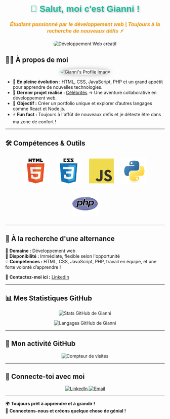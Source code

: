 <h1 align="center" style="font-family: 'Arial', sans-serif; color: #1abc9c; text-shadow: 2px 2px 5px rgba(0, 0, 0, 0.3);">🚀 Salut, moi c'est Gianni !</h1>

<h3 align="center" style="font-family: 'Verdana', sans-serif; color: #f39c12; font-style: italic; text-shadow: 1px 1px 3px rgba(0, 0, 0, 0.1);">Étudiant passionné par le développement web | Toujours à la recherche de nouveaux défis ⚡</h3>

<p align="center">
  <img src="https://cdn.pixabay.com/photo/2020/05/03/04/16/technology-5110073_960_720.jpg" width="600" alt="Développement Web créatif" style="border-radius: 10px;">
</p>

## 👨‍💻 À propos de moi

<div align="center">
  <img src="https://avatars.githubusercontent.com/u/97645214?v=4" width="150" height="150" style="border-radius: 50%; box-shadow: 0 0 15px rgba(0, 0, 0, 0.3);" alt="Gianni's Profile Image">
</div>

- 🌱 **En pleine évolution** : HTML, CSS, JavaScript, PHP et un grand appétit pour apprendre de nouvelles technologies.  
- 🔭 **Dernier projet réalisé :** [Célébrités](https://github.com/InnagBKI/Maes-Projet-) → Une aventure collaborative en développement web.  
- 🎯 **Objectif :** Créer un portfolio unique et explorer d’autres langages comme React et Node.js.  
- ⚡ **Fun fact :** Toujours à l'affût de nouveaux défis et je déteste être dans ma zone de confort !  

---

## 🛠️ Compétences & Outils

<p align="center"> 
  <img src="https://raw.githubusercontent.com/devicons/devicon/master/icons/html5/html5-original-wordmark.svg" alt="HTML5" width="80" height="80" style="margin: 10px;"> 
  <img src="https://raw.githubusercontent.com/devicons/devicon/master/icons/css3/css3-original-wordmark.svg" alt="CSS3" width="80" height="80" style="margin: 10px;">
  <img src="https://raw.githubusercontent.com/devicons/devicon/master/icons/javascript/javascript-original.svg" alt="JavaScript" width="80" height="80" style="margin: 10px;">
  <img src="https://raw.githubusercontent.com/devicons/devicon/master/icons/python/python-original.svg" alt="Python" width="80" height="80" style="margin: 10px;">
  <img src="https://raw.githubusercontent.com/devicons/devicon/master/icons/php/php-original.svg" alt="PHP" width="80" height="80" style="margin: 10px;">
</p>

---

## 🎯 À la recherche d'une alternance

💼 **Domaine :** Développement web  
📆 **Disponibilité :** Immédiate, flexible selon l'opportunité  
💡 **Compétences :** HTML, CSS, JavaScript, PHP, travail en équipe, et une forte volonté d’apprendre !  

📩 **Contactez-moi ici :** [LinkedIn](https://linkedin.com/in/gianni-srt-786421337/)  

---

## 📊 Mes Statistiques GitHub

<p align="center">
  <img src="https://github-readme-stats.vercel.app/api?username=GianniSRT&show_icons=true&count_private=true&hide_title=true&theme=radical&hide=prs&line_height=20" alt="Stats GitHub de Gianni" />
</p>

<p align="center">
  <img src="https://github-readme-stats.vercel.app/api/top-langs?username=GianniSRT&show_icons=true&locale=fr&layout=compact&theme=radical&line_height=20" alt="Langages GitHub de Gianni" />
</p>

---

## 🚀 Mon activité GitHub

<p align="center">
  <img src="https://komarev.com/ghpvc/?username=GianniSRT&label=Visiteurs%20GitHub&color=blue&style=flat&label=visiteurs" alt="Compteur de visites" />
</p>

---

## 🔗 Connecte-toi avec moi

<p align="center">
  <a href="https://linkedin.com/in/gianni-srt-786421337/" target="blank">
    <img src="https://img.shields.io/badge/LinkedIn-%230077B5.svg?style=social&logo=linkedin&logoColor=white" alt="LinkedIn" width="150" />
  </a>
  <a href="mailto:contact@gianni.com" target="blank">
    <img src="https://img.shields.io/badge/Email-%23E4405F.svg?style=social&logo=email&logoColor=white" alt="Email" width="150" />
  </a>
</p>

---

🌍 **Toujours prêt à apprendre et à grandir !**  
👥 **Connectons-nous et créons quelque chose de génial !**
